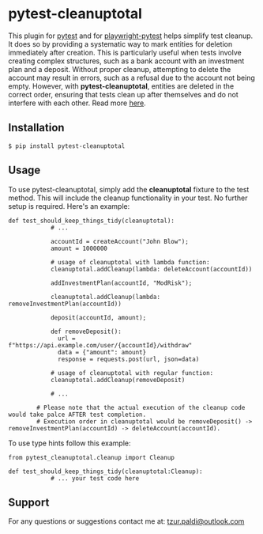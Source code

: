 # pytest-cleanuptotal

This plugin for [pytest](https://github.com/pytest-dev/pytest) and for [playwright-pytest](https://github.com/microsoft/playwright-pytest) helps simplify test cleanup. It does so by providing a systematic way to mark entities for deletion immediately after creation. This is particularly useful when tests involve creating complex structures, such as a bank account with an investment plan and a deposit. Without proper cleanup, attempting to delete the account may result in errors, such as a refusal due to the account not being empty. However, with **pytest-cleanuptotal**, entities are deleted in the correct order, ensuring that tests clean up after themselves and do not interfere with each other. Read more [here](https://www.linkedin.com/pulse/test-automation-cleanup-advanced-plugin-playwright-tzur-paldi-phd/?trackingId=8R68dOtBSHKrCH0cNAviIA%3D%3D).

## Installation

```no-highlight
$ pip install pytest-cleanuptotal
```

## Usage

To use pytest-cleanuptotal, simply add the **cleanuptotal** fixture to the test method. This will include the cleanup functionality in your test. No further setup is required. Here's an example:

```no-highlight
def test_should_keep_things_tidy(cleanuptotal):
            # ...

            accountId = createAccount("John Blow");
            amount = 1000000
            
            # usage of cleanuptotal with lambda function:
            cleanuptotal.addCleanup(lambda: deleteAccount(accountId))

            addInvestmentPlan(accountId, "ModRisk");

            cleanuptotal.addCleanup(lambda: removeInvestmentPlan(accountId))
            
            deposit(accountId, amount);

            def removeDeposit():
              url = f"https://api.example.com/user/{accountId}/withdraw"
              data = {"amount": amount}
              response = requests.post(url, json=data)
            
            # usage of cleanuptotal with regular function:
            cleanuptotal.addCleanup(removeDeposit)

            # ...

        # Please note that the actual execution of the cleanup code would take palce AFTER test completion.
        # Execution order in cleanuptotal would be removeDeposit() -> removeInvestmentPlan(accountId) -> deleteAccount(accountId).
```

To use type hints follow this example:

```no-highlight
from pytest_cleanuptotal.cleanup import Cleanup

def test_should_keep_things_tidy(cleanuptotal:Cleanup):
            # ... your test code here
```

## Support

For any questions or suggestions contact me at: [tzur.paldi@outlook.com](mailto:tzur.paldi@outlook.com?subjet=pytest-cleanuptotal%20Support)